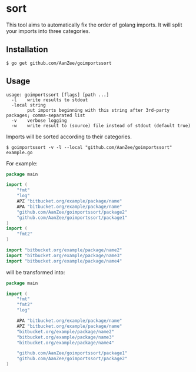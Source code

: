 # sort
This tool aims to automatically fix the order of golang imports. It will split your imports into three categories.

## Installation
```
$ go get github.com/AanZee/goimportssort
```

## Usage
```
usage: goimportssort [flags] [path ...]
  -l    write results to stdout
  -local string
        put imports beginning with this string after 3rd-party packages; comma-separated list
  -v    verbose logging
  -w    write result to (source) file instead of stdout (default true)
```
Imports will be sorted according to their categories.
```
$ goimportssort -v -l --local "github.com/AanZee/goimportssort" example.go
```

For example:
```go
package main

import (
	"fmt"
	"log"
	APZ "bitbucket.org/example/package/name"
	APA "bitbucket.org/example/package/name"
	"github.com/AanZee/goimportssort/package2"
	"github.com/AanZee/goimportssort/package1"
)
import (
	"fmt2"
)

import "bitbucket.org/example/package/name2"
import "bitbucket.org/example/package/name3"
import "bitbucket.org/example/package/name4"
```

will be transformed into:

```go
package main

import (
    "fmt"
    "fmt2"
    "log"

    APA "bitbucket.org/example/package/name"
    APZ "bitbucket.org/example/package/name"
    "bitbucket.org/example/package/name2"
    "bitbucket.org/example/package/name3"
    "bitbucket.org/example/package/name4"

    "github.com/AanZee/goimportssort/package1"
    "github.com/AanZee/goimportssort/package2"
)
```